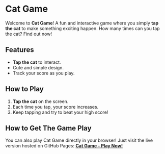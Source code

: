 # **Cat Game**

Welcome to **Cat Game**! A fun and interactive game where you simply **tap the cat** to make something exciting happen. How many times can you tap the cat? Find out now!

## **Features**
- **Tap the cat** to interact.
- Cute and simple design.
- Track your score as you play.

## **How to Play**
1. **Tap the cat** on the screen.
2. Each time you tap, your score increases.
3. Keep tapping and try to beat your high score!

## How to Get The Game Play

You can also play Cat Game directly in your browser! Just visit the live version hosted on GitHub Pages: [**Cat Game - Play Now!**](https://brockstar299.github.io/Cat/)
